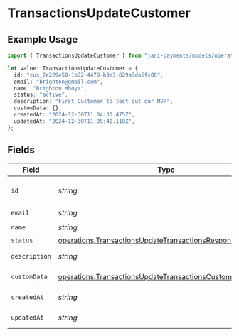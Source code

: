 # TransactionsUpdateCustomer

## Example Usage

```typescript
import { TransactionsUpdateCustomer } from "jani-payments/models/operations";

let value: TransactionsUpdateCustomer = {
  id: "cus_2e229e50-1b92-4479-b3e3-829a3da6fc00",
  email: "brighton@gmail.com",
  name: "Brighton Mboya",
  status: "active",
  description: "First Customer to test out our MVP",
  customData: {},
  createdAt: "2024-12-30T11:04:30.475Z",
  updatedAt: "2024-12-30T11:05:42.118Z",
};
```

## Fields

| Field                                                                                                                                    | Type                                                                                                                                     | Required                                                                                                                                 | Description                                                                                                                              | Example                                                                                                                                  |
| ---------------------------------------------------------------------------------------------------------------------------------------- | ---------------------------------------------------------------------------------------------------------------------------------------- | ---------------------------------------------------------------------------------------------------------------------------------------- | ---------------------------------------------------------------------------------------------------------------------------------------- | ---------------------------------------------------------------------------------------------------------------------------------------- |
| `id`                                                                                                                                     | *string*                                                                                                                                 | :heavy_check_mark:                                                                                                                       | N/A                                                                                                                                      | cus_2e229e50-1b92-4479-b3e3-829a3da6fc00                                                                                                 |
| `email`                                                                                                                                  | *string*                                                                                                                                 | :heavy_check_mark:                                                                                                                       | N/A                                                                                                                                      | brighton@gmail.com                                                                                                                       |
| `name`                                                                                                                                   | *string*                                                                                                                                 | :heavy_check_mark:                                                                                                                       | N/A                                                                                                                                      | Brighton Mboya                                                                                                                           |
| `status`                                                                                                                                 | [operations.TransactionsUpdateTransactionsResponse200Status](../../models/operations/transactionsupdatetransactionsresponse200status.md) | :heavy_minus_sign:                                                                                                                       | N/A                                                                                                                                      | active                                                                                                                                   |
| `description`                                                                                                                            | *string*                                                                                                                                 | :heavy_minus_sign:                                                                                                                       | N/A                                                                                                                                      | First Customer to test out our MVP                                                                                                       |
| `customData`                                                                                                                             | [operations.TransactionsUpdateTransactionsCustomData](../../models/operations/transactionsupdatetransactionscustomdata.md)               | :heavy_check_mark:                                                                                                                       | Any valid JSON value                                                                                                                     | {}                                                                                                                                       |
| `createdAt`                                                                                                                              | *string*                                                                                                                                 | :heavy_check_mark:                                                                                                                       | N/A                                                                                                                                      | 2024-12-30T11:04:30.475Z                                                                                                                 |
| `updatedAt`                                                                                                                              | *string*                                                                                                                                 | :heavy_check_mark:                                                                                                                       | N/A                                                                                                                                      | 2024-12-30T11:05:42.118Z                                                                                                                 |